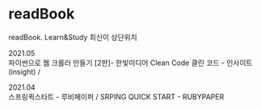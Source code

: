 # readBook
readBook. Learn&amp;Study
최신이 상단위치

2021.05  
파이썬으로 웹 크롤러 만들기 \[2판\]- 한빛미디어
Clean Code 클린 코드 - 인사이트(insight) /



2021.04  
스프링퀵스타트 - 루비페이퍼 / SRPING QUICK START - RUBYPAPER



